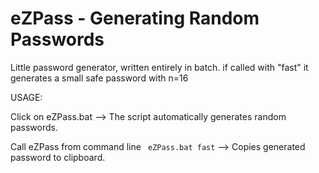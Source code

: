 # eZPass - Generating Random Passwords
Little password generator, written entirely in batch.
if called with "fast" it generates a small safe password with n=16


USAGE:

Click on eZPass.bat
--> The script automatically generates random passwords.

Call eZPass from command line ``` eZPass.bat fast``` --> Copies generated password to clipboard.
